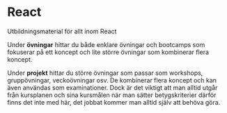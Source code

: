 # React

Utbildningsmaterial för allt inom React

Under **övningar** hittar du både enklare övningar och bootcamps som fokuserar på ett koncept och lite större övningar som kombinerar flera koncept.

Under **projekt** hittar du större övningar som passar som workshops, gruppövningar, veckoövningar osv. De kombinerar flera koncept och kan även användas som examinationer. Dock är det viktigt att man alltid utgår från kursplanen och sina kursmålen när man sätter betygskriterier därför finns det inte med här, det jobbat kommer man alltid själv att behöva göra.
